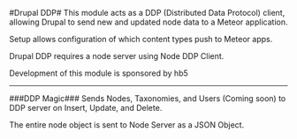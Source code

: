 #Drupal DDP#
This module acts as a DDP (Distributed Data Protocol) client,
allowing Drupal to send new and updated node data to a Meteor application. 

Setup allows configuration of which content types push to Meteor apps.

Drupal DDP requires a node server using Node DDP Client.

Development of this module is sponsored by hb5

----

###DDP Magic###
Sends Nodes, Taxonomies, and Users (Coming soon) to DDP 
server on Insert, Update, and Delete.

The entire node object is sent to Node Server as a JSON Object.
